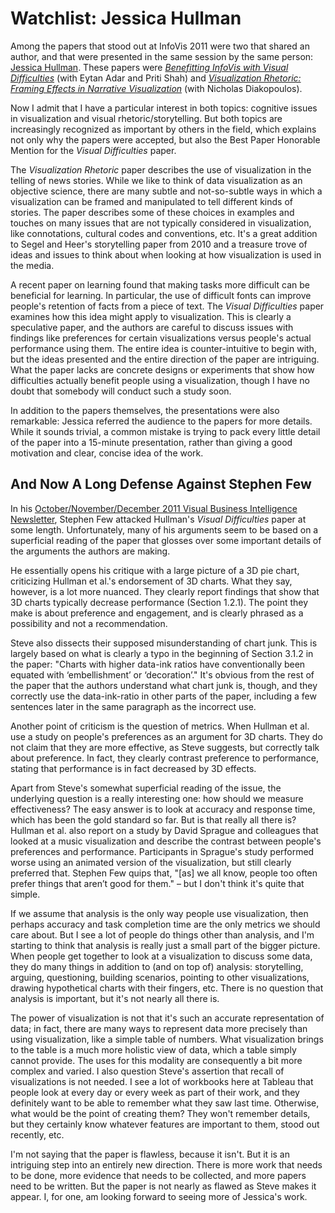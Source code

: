 # Watchlist: Jessica Hullman

Among the papers that stood out at InfoVis 2011 were two that shared an author, and that were presented in the same session by the same person: <a href="http://www-personal.umich.edu/~jhullman/">Jessica Hullman</a>. These papers were <em><a href="http://www-personal.umich.edu/~jhullman/hullman_adar_shah_infovis11.pdf">Benefitting InfoVis with Visual Difficulties</a></em> (with Eytan Adar and Priti Shah) and <em><a href="http://www-personal.umich.edu/~jhullman/hullman_diakopoulos_infovis11.pdf">Visualization Rhetoric: Framing Effects in Narrative Visualization</a></em> (with Nicholas Diakopoulos).

Now I admit that I have a particular interest in both topics: cognitive issues in visualization and visual rhetoric/storytelling. But both topics are increasingly recognized as important by others in the field, which explains not only why the papers were accepted, but also the Best Paper Honorable Mention for the <em>Visual Difficulties</em> paper.

The <em>Visualization Rhetoric</em> paper describes the use of visualization in the telling of news stories. While we like to think of data visualization as an objective science, there are many subtle and not-so-subtle ways in which a visualization can be framed and manipulated to tell different kinds of stories. The paper describes some of these choices in examples and touches on many issues that are not typically considered in visualization, like connotations, cultural codes and conventions, etc. It's a great addition to Segel and Heer's storytelling paper from 2010 and a treasure trove of ideas and issues to think about when looking at how visualization is used in the media.

A recent paper on learning found that making tasks more difficult can be beneficial for learning. In particular, the use of difficult fonts can improve people's retention of facts from a piece of text. The <em>Visual Difficulties</em> paper examines how this idea might apply to visualization. This is clearly a speculative paper, and the authors are careful to discuss issues with findings like preferences for certain visualizations versus people's actual performance using them. The entire idea is counter-intuitive to begin with, but the ideas presented and the entire direction of the paper are intriguing. What the paper lacks are concrete designs or experiments that show how difficulties actually benefit people using a visualization, though I have no doubt that somebody will conduct such a study soon.

In addition to the papers themselves, the presentations were also remarkable: Jessica referred the audience to the papers for more details. While it sounds trivial, a common mistake is trying to pack every little detail of the paper into a 15-minute presentation, rather than giving a good motivation and clear, concise idea of the work.

## And Now A Long Defense Against Stephen Few

In his <a href="http://www.perceptualedge.com/articles/visual_business_intelligence/visual_difficulties.pdf">October/November/December 2011 Visual Business Intelligence Newsletter</a>, Stephen Few attacked Hullman's <em>Visual Difficulties</em> paper at some length. Unfortunately, many of his arguments seem to be based on a superficial reading of the paper that glosses over some important details of the arguments the authors are making.

He essentially opens his critique with a large picture of a 3D pie chart, criticizing Hullman et al.'s endorsement of 3D charts. What they say, however, is a lot more nuanced. They clearly report findings that show that 3D charts typically decrease performance (Section 1.2.1). The point they make is about preference and engagement, and is clearly phrased as a possibility and not a recommendation.

Steve also dissects their supposed misunderstanding of chart junk. This is largely based on what is clearly a typo in the beginning of Section 3.1.2 in the paper: "Charts with higher data-ink ratios have conventionally been equated with ‘embellishment’ or ‘decoration’." It's obvious from the rest of the paper that the authors understand what chart junk is, though, and they correctly use the data-ink-ratio in other parts of the paper, including a few sentences later in the same paragraph as the incorrect use.

Another point of criticism is the question of metrics. When Hullman et al. use a study on people's preferences as an argument for 3D charts. They do not claim that they are more effective, as Steve suggests, but correctly talk about preference. In fact, they clearly contrast preference to performance, stating that performance is in fact decreased by 3D effects.

Apart from Steve's somewhat superficial reading of the issue, the underlying question is a really interesting one: how should we measure effectiveness? The easy answer is to look at accuracy and response time, which has been the gold standard so far. But is that really all there is? Hullman et al. also report on a study by David Sprague and colleagues that looked at a music visualization and describe the contrast between people's preferences and performance. Participants in Sprague's study performed worse using an animated version of the visualization, but still clearly preferred that. Stephen Few quips that, "[as] we all know, people too often prefer things that aren’t good for them." – but I don't think it's quite that simple.

If we assume that analysis is the only way people use visualization, then perhaps accuracy and task completion time are the only metrics we should care about. But I see a lot of people do things other than analysis, and I'm starting to think that analysis is really just a small part of the bigger picture. When people get together to look at a visualization to discuss some data, they do many things in addition to (and on top of) analysis: storytelling, arguing, questioning, building scenarios, pointing to other visualizations, drawing hypothetical charts with their fingers, etc. There is no question that analysis is important, but it's not nearly all there is.

The power of visualization is not that it's such an accurate representation of data; in fact, there are many ways to represent data more precisely than using visualization, like a simple table of numbers. What visualization brings to the table is a much more holistic view of data, which a table simply cannot provide. The uses for this modality are consequently a bit more complex and varied. I also question Steve's assertion that recall of visualizations is not needed. I see a lot of workbooks here at Tableau that people look at every day or every week as part of their work, and they definitely want to be able to remember what they saw last time. Otherwise, what would be the point of creating them? They won't remember details, but they certainly know whatever features are important to them, stood out recently, etc.

I'm not saying that the paper is flawless, because it isn't. But it is an intriguing step into an entirely new direction. There is more work that needs to be done, more evidence that needs to be collected, and more papers need to be written. But the paper is not nearly as flawed as Steve makes it appear. I, for one, am looking forward to seeing more of Jessica's work.
